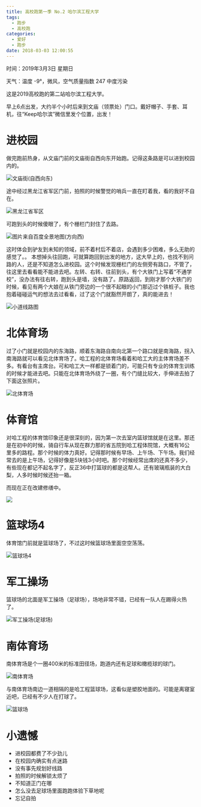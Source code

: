 ```yaml
---
title: 高校跑第一季 No.2 哈尔滨工程大学
tags:
  - 跑步
  - 高校跑
categories:
  - 爱好
  - 跑步
date: 2018-03-03 12:00:55
---
```


时间：2019年3月3日 星期日

天气：温度 -9°，微风，空气质量指数 247 中度污染

这是2019高校跑的第二站哈尔滨工程大学。

早上6点出发，大约半个小时后来到文庙（领票处）门口。戴好帽子、手套、耳机，往“Keep哈尔滨”微信里发个位置，出发！

# 进校园

做完跑前热身，从文庙门前的文庙街自西向东开始跑。记得这条路是可以进到校园内的。

![文庙街(自西向东)](season-one-No.2-hrbeu/IMG_20190303_063156.png '文庙街(自西向东)')

途中经过黑龙江省军区门前，拍照的时候警觉的哨兵一直在盯着我，看的我好不自在。

![黑龙江省军区](season-one-No.2-hrbeu/IMG_20190303_063902.png '黑龙江省军区')

可跑到头的时候傻眼了，有个栅栏门封住了去路。

![图片来自百度全景地图(方向西)](season-one-No.2-hrbeu/baidu-jiejing-01.png '封住路的栅栏门（图片来自百度全景地图·方向西·）')

这时体会到驴友到未知的领域，前不着村后不着店，会遇到多少困难，多么无助的感觉了。。
本想掉头往回跑，可就算跑回到出发的地方，这大早上的，也找不到问路的人，还是不知道怎么进校园。这个时候发现栅栏门的左侧旁有路口，不管了，往这里去看看能不能进去吧。左转、右转、往前到头，有个大铁门上写着“不通学校”，没办法有往右转，跑到头是墙，没有路了。原路返回，到刚才那个大铁门的时候，看见有两个大娘在从铁门旁边的一个很不起眼的小门那迈过个铁桩子。我也抱着碰碰运气的想法去过看看，过了这个门就豁然开朗了，真的能进去！

![](season-one-No.2-hrbeu/baidu-ditu-02.png '小道线路图')

# 北体育场

过了小门就是校园内的东海路，顺着东海路自南向北第一个路口就是南海路，拐入南海路就可以看见北体育场了。哈工程的北体育场看着和哈工大的主体育场差不多。有看台有主席台。可和哈工大一样都是锁着门的，可能只有专业的体育生训练的时候才能进去吧。只能在北体育场外绕了一圈，有个门缝比较大，手伸进去拍了下面这张照片。

![](season-one-No.2-hrbeu/IMG_20190303_065125.png '北体育场')

# 体育馆

对哈工程的体育馆印象还是很深刻的，因为第一次去室内篮球馆就是在这里。那还是在初中的时候，骑自行车从现在群力那的省五院到哈工程体院馆，大概有16公里多的路程。那个时候的体力真好。记得那时候有早场、上午场、下午场。我们经常去的是上午场，记得好像是5块钱3小时吧。那个时候经常出席的还真不多少，有些现在都记不起名字了，反正36中打篮球的都是这帮人。还有玻璃瓶装的大白梨，人多时候时候还抬一箱。

而现在正在改建修缮中。

![](season-one-No.2-hrbeu/IMG_20190303_070314.png)

# 篮球场4
体育馆门前就是篮球场了，不过这时候篮球场里面空空荡荡。

![](season-one-No.2-hrbeu/IMG_20190303_065750.png '篮球场4')

# 军工操场
篮球场的北面是军工操场（足球场），场地非常不错，已经有一队人在踢得火热了。

![](season-one-No.2-hrbeu/IMG_20190303_070449.png '军工操场(足球场)')

# 南体育场

南体育场是个一圈400米的标准田径场，跑道内还有足球和橄榄球的球门。

![](season-one-No.2-hrbeu/IMG_20190303_072408.png '南体育场')

与南体育场南边一道相隔的是哈工程篮球场，这看似是塑胶地面的。可能是离寝室近吧，已经有不少人在打球了。

![](season-one-No.2-hrbeu/IMG_20190303_072259.png '篮球场')

# 小遗憾

- 进校园都费了不少劲儿
- 在校园内确实有点迷路
- 没有事先规划好线路
- 拍照的时候解锁太烦了
- 不知道正门在哪
- 怎么没去足球场里面跑跑体验下草地呢
- 忘记自拍








